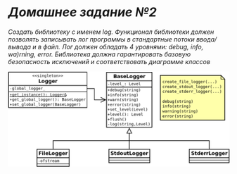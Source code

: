 # ***Домашнее задание №2***

*Создать библиотеку с именем log. Функционал библиотеки должен позволять записывать лог программы в стандартные потоки ввода/вывода и в файл.
Лог должен обладать 4 уровнями: debug, info, wa)rning, error.
Библиотека должна гарантировать базовую безопасность исключений и соответствовать диаграмме классов*

![diagram](https://github.com/ISkalchenkov/AdvCpp.2020/blob/hw-2/hw-2/diagram.png)
